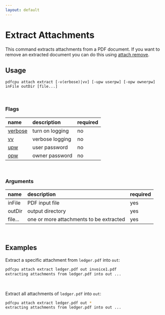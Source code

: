 ```yaml
---
layout: default
---
```


# Extract Attachments

This command extracts attachments from a PDF document. 
If you want to remove an extracted document you can do this using [attach remove](attach_remove.md).

## Usage

```
pdfcpu attach extract [-v(erbose)|vv] [-upw userpw] [-opw ownerpw] inFile outDir [file...]
```

<br>

### Flags

| name                             | description       | required
|:---------------------------------|:------------------|:--------
| [verbose](../getting_started.md) | turn on logging   | no
| [vv](../getting_started.md)      | verbose logging   | no
| [upw](../getting_started.md)     | user password     | no
| [opw](../getting_started.md)     | owner password    | no

<br>

### Arguments

| name         | description         | required
|:-------------|:--------------------|:--------
| inFile       | PDF input file      | yes
| outDir       | output directory    | yes
| file...      | one or more attachments to be extracted | yes

<br>

## Examples

Extract a specific attachment from `ledger.pdf` into `out`:

```sh
pdfcpu attach extract ledger.pdf out invoice1.pdf
extracting attachments from ledger.pdf into out ...
```

<br>

Extract all attachments of `ledger.pdf` into `out`:

```sh
pdfcpu attach extract ledger.pdf out *
extracting attachments from ledger.pdf into out ...
```
